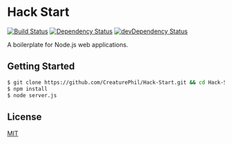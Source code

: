 # Hack Start

[![Build Status](https://travis-ci.org/CreaturePhil/Hack-Start.svg)](https://travis-ci.org/CreaturePhil/Hack-Start)
[![Dependency Status](https://david-dm.org/CreaturePhil/Hack-Start.svg)](https://david-dm.org/CreaturePhil/Hack-Start)
[![devDependency Status](https://david-dm.org/CreaturePhil/Hack-Start/dev-status.svg)](https://david-dm.org/CreaturePhil/Hack-Start#info=devDependencies)

A boilerplate for Node.js web applications.

## Getting Started

```bash
$ git clone https://github.com/CreaturePhil/Hack-Start.git && cd Hack-Start
$ npm install
$ node server.js
```

## License

[MIT](LICENSE)
